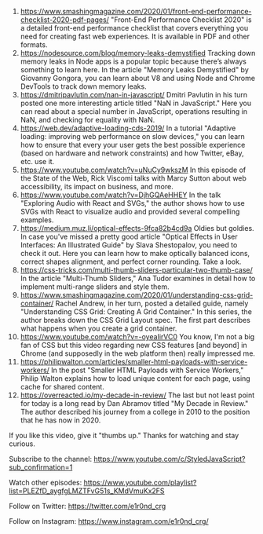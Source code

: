1. https://www.smashingmagazine.com/2020/01/front-end-performance-checklist-2020-pdf-pages/
"Front-End Performance Checklist 2020" is a detailed front-end performance checklist that covers everything you need for creating fast web experiences. It is available in PDF and other formats.
2. https://nodesource.com/blog/memory-leaks-demystified
Tracking down memory leaks in Node apps is a popular topic because there’s always something to learn here. In the article "Memory Leaks Demystified" by Giovanny Gongora, you can learn about V8 and using Node and Chrome DevTools to track down memory leaks.
3. https://dmitripavlutin.com/nan-in-javascript/
Dmitri Pavlutin in his turn posted one more interesting article titled "NaN in JavaScript." Here you can read about a special number in JavaScript, operations resulting in NaN, and checking for equality with NaN.
4. https://web.dev/adaptive-loading-cds-2019/
In a tutorial "Adaptive loading: improving web performance on slow devices," you can learn how to ensure that every your user gets the best possible experience (based on hardware and network constraints) and how Twitter, eBay, etc. use it.
5. https://www.youtube.com/watch?v=uNuCy9wkszM
In this episode of the State of the Web, Rick Viscomi talks with Marcy Sutton about web accessibility, its impact on business, and more.
6. https://www.youtube.com/watch?v=DjhGQAeHHEY
In the talk "Exploring Audio with React and SVGs," the author shows how to use SVGs with React to visualize audio and provided several compelling examples.
7. https://medium.muz.li/optical-effects-9fca82b4cd9a
Oldies but goldies. In case you've missed a pretty good article "Optical Effects in User Interfaces: An Illustrated Guide" by Slava Shestopalov, you need to check it out. Here you can learn how to make optically balanced icons, correct shapes alignment, and perfect corner rounding. Take a look.
8. https://css-tricks.com/multi-thumb-sliders-particular-two-thumb-case/
In the article "Multi-Thumb Sliders," Ana Tudor examines in detail how to implement multi-range sliders and style them.
9. https://www.smashingmagazine.com/2020/01/understanding-css-grid-container/
Rachel Andrew, in her turn, posted a detailed guide, namely "Understanding CSS Grid: Creating A Grid Container." In this series, the author breaks down the CSS Grid Layout spec. The first part describes what happens when you create a grid container.
10. https://www.youtube.com/watch?v=-oyeaIirVC0
You know, I'm not a big fan of CSS but this video regarding new CSS features [and beyond] in Chrome (and supposedly in the web platform then) really impressed me.
11. https://philipwalton.com/articles/smaller-html-payloads-with-service-workers/
In the post "Smaller HTML Payloads with Service Workers," Philip Walton explains how to load unique content for each page, using cache for shared content.
12. https://overreacted.io/my-decade-in-review/
The last but not least point for today is a long read by Dan Abramov titled "My Decade in Review." The author described his journey from a college in 2010 to the position that he has now in 2020.

If you like this video, give it "thumbs up." Thanks for watching and stay curious.

Subscribe to the channel: https://www.youtube.com/c/StyledJavaScript?sub_confirmation=1

Watch other episodes: https://www.youtube.com/playlist?list=PLEZfD_aygfgLMZTFvG51s_KMdVmuKx2FS

Follow on Twitter: https://twitter.com/e1r0nd_crg

Follow on Instagram: https://www.instagram.com/e1r0nd_crg/
